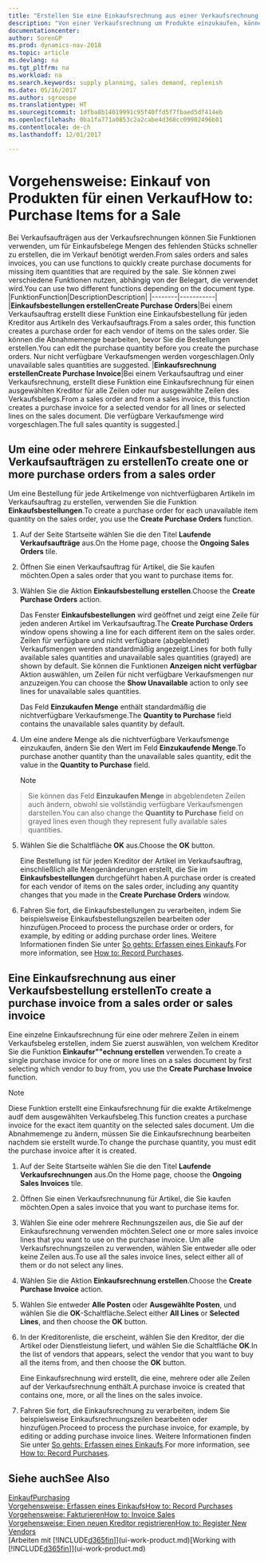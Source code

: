 ```yaml
---
title: "Erstellen Sie eine Einkaufsrechnung aus einer Verkaufsrechnung, um Artikel für einen Verkauf zu kaufen"
description: "Von einer Verkaufsrechnung um Produkte einzukaufen, können Sie eine Einkaufsrechnung für einen Kreditor oder Lieferanten einen erstellen."
documentationcenter: 
author: SorenGP
ms.prod: dynamics-nav-2018
ms.topic: article
ms.devlang: na
ms.tgt_pltfrm: na
ms.workload: na
ms.search.keywords: supply planning, sales demand, replenish
ms.date: 05/16/2017
ms.author: sgroespe
ms.translationtype: HT
ms.sourcegitcommit: 1dfba8b14019991c95f40ffd5f7fbaed5df414eb
ms.openlocfilehash: 0ba1fa771a0853c2a2cabe4d368cc09902496b01
ms.contentlocale: de-ch
ms.lasthandoff: 12/01/2017

---
```

# <a name="how-to-purchase-items-for-a-sale"></a><span data-ttu-id="e6af5-103">Vorgehensweise: Einkauf von Produkten für einen Verkauf</span><span class="sxs-lookup"><span data-stu-id="e6af5-103">How to: Purchase Items for a Sale</span></span>
<span data-ttu-id="e6af5-104">Bei Verkaufsaufträgen aus der Verkaufsrechnungen können Sie Funktionen verwenden, um für Einkaufsbelege Mengen des fehlenden Stücks schneller zu erstellen, die im Verkauf benötigt werden.</span><span class="sxs-lookup"><span data-stu-id="e6af5-104">From sales orders and sales invoices, you can use functions to quickly create purchase documents for missing item quantities that are required by the sale.</span></span> <span data-ttu-id="e6af5-105">Sie können zwei verschiedene Funktionen nutzen, abhängig von der Belegart, die verwendet wird.</span><span class="sxs-lookup"><span data-stu-id="e6af5-105">You can use two different functions depending on the document type.</span></span>
|<span data-ttu-id="e6af5-106">Funktion</span><span class="sxs-lookup"><span data-stu-id="e6af5-106">Function</span></span>|<span data-ttu-id="e6af5-107">Description</span><span class="sxs-lookup"><span data-stu-id="e6af5-107">Description</span></span>|
|--------|-----------|
|<span data-ttu-id="e6af5-108">**Einkaufsbestellungen erstellen**</span><span class="sxs-lookup"><span data-stu-id="e6af5-108">**Create Purchase Orders**</span></span>|<span data-ttu-id="e6af5-109">Bei einem Verkaufsauftrag erstellt diese Funktion eine Einkaufsbestellung für jeden Kreditor aus Artikeln des Verkaufsauftrags.</span><span class="sxs-lookup"><span data-stu-id="e6af5-109">From a sales order, this function creates a purchase order for each vendor of items on the sales order.</span></span> <span data-ttu-id="e6af5-110">Sie können die Abnahmemenge bearbeiten, bevor Sie die Bestellungen erstellen.</span><span class="sxs-lookup"><span data-stu-id="e6af5-110">You can edit the purchase quantity before you create the purchase orders.</span></span> <span data-ttu-id="e6af5-111">Nur nicht verfügbare Verkaufsmengen werden vorgeschlagen.</span><span class="sxs-lookup"><span data-stu-id="e6af5-111">Only unavailable sales quantities are suggested.</span></span>
|<span data-ttu-id="e6af5-112">**Einkaufsrechnung erstellen**</span><span class="sxs-lookup"><span data-stu-id="e6af5-112">**Create Purchase Invoice**</span></span>|<span data-ttu-id="e6af5-113">Bei einem Verkaufsauftrag und einer Verkaufsrechnung, erstellt diese Funktion eine Einkaufsrechnung für einen ausgewählten Kreditor für alle Zeilen oder nur ausgewählte Zeilen des Verkaufsbelegs.</span><span class="sxs-lookup"><span data-stu-id="e6af5-113">From a sales order and from a sales invoice, this function creates a purchase invoice for a selected vendor for all lines or selected lines on the sales document.</span></span> <span data-ttu-id="e6af5-114">Die verfügbare Verkaufsmenge wird vorgeschlagen.</span><span class="sxs-lookup"><span data-stu-id="e6af5-114">The full sales quantity is suggested.</span></span>|

## <a name="to-create-one-or-more-purchase-orders-from-a-sales-order"></a><span data-ttu-id="e6af5-115">Um eine oder mehrere Einkaufsbestellungen aus Verkaufsaufträgen zu erstellen</span><span class="sxs-lookup"><span data-stu-id="e6af5-115">To create one or more purchase orders from a sales order</span></span>
<span data-ttu-id="e6af5-116">Um eine Bestellung für jede Artikelmenge von nichtverfügbaren Artikeln im Verkaufsauftrag zu erstellen, verwenden Sie die Funktion **Einkaufsbestellungen**.</span><span class="sxs-lookup"><span data-stu-id="e6af5-116">To create a purchase order for each unavailable item quantity on the sales order, you use the **Create Purchase Orders** function.</span></span>

1. <span data-ttu-id="e6af5-117">Auf der Seite Startseite wählen Sie die den Titel **Laufende Verkaufsaufträge** aus.</span><span class="sxs-lookup"><span data-stu-id="e6af5-117">On the Home page, choose the **Ongoing Sales Orders** tile.</span></span>
2. <span data-ttu-id="e6af5-118">Öffnen Sie einen Verkaufsauftrag für Artikel, die Sie kaufen möchten.</span><span class="sxs-lookup"><span data-stu-id="e6af5-118">Open a sales order that you want to purchase items for.</span></span>
3. <span data-ttu-id="e6af5-119">Wählen Sie die Aktion **Einkaufsbestellung erstellen**.</span><span class="sxs-lookup"><span data-stu-id="e6af5-119">Choose the **Create Purchase Orders** action.</span></span>

    <span data-ttu-id="e6af5-120">Das Fenster **Einkaufsbestellungen** wird geöffnet und zeigt eine Zeile für jeden anderen Artikel im Verkaufsauftrag.</span><span class="sxs-lookup"><span data-stu-id="e6af5-120">The **Create Purchase Orders** window opens showing a line for each different item on the sales order.</span></span> <span data-ttu-id="e6af5-121">Zeilen für verfügbare und nicht verfügbare (abgeblendet) Verkaufsmengen werden standardmäßig angezeigt.</span><span class="sxs-lookup"><span data-stu-id="e6af5-121">Lines for both fully available sales quantities and unavailable sales quantities (grayed) are shown by default.</span></span> <span data-ttu-id="e6af5-122">Sie können die Funktionen **Anzeigen nicht verfügbar** Aktion auswählen, um Zeilen für nicht verfügbare Verkaufsmengen nur anzuzeigen.</span><span class="sxs-lookup"><span data-stu-id="e6af5-122">You can choose the **Show Unavailable** action to only see lines for unavailable sales quantities.</span></span>

    <span data-ttu-id="e6af5-123">Das Feld **Einzukaufen Menge** enthält standardmäßig die nichtverfügbare Verkaufsmenge.</span><span class="sxs-lookup"><span data-stu-id="e6af5-123">The **Quantity to Purchase** field contains the unavailable sales quantity by default.</span></span>
4. <span data-ttu-id="e6af5-124">Um eine andere Menge als die nichtverfügbare Verkaufsmenge einzukaufen, ändern Sie den Wert im Feld **Einzukaufende Menge**.</span><span class="sxs-lookup"><span data-stu-id="e6af5-124">To purchase another quantity than the unavailable sales quantity, edit the value in the **Quantity to Purchase** field.</span></span>

    > [!NOTE]  
>   <span data-ttu-id="e6af5-125">Sie können das Feld **Einzukaufen Menge** in abgeblendeten Zeilen auch ändern, obwohl sie vollständig verfügbare Verkaufsmengen darstellen.</span><span class="sxs-lookup"><span data-stu-id="e6af5-125">You can also change the **Quantity to Purchase** field on grayed lines even though they represent fully available sales quantities.</span></span>
5. <span data-ttu-id="e6af5-126">Wählen Sie die Schaltfläche **OK** aus.</span><span class="sxs-lookup"><span data-stu-id="e6af5-126">Choose the **OK** button.</span></span>

    <span data-ttu-id="e6af5-127">Eine Bestellung ist für jeden Kreditor der Artikel im Verkaufsauftrag, einschließlich alle Mengenänderungen erstellt, die Sie im **Einkaufsbestellungen** durchgeführt haben.</span><span class="sxs-lookup"><span data-stu-id="e6af5-127">A purchase order is created for each vendor of items on the sales order, including any quantity changes that you made in the **Create Purchase Orders** window.</span></span>
7. <span data-ttu-id="e6af5-128">Fahren Sie fort, die Einkaufsbestellungen zu verarbeiten, indem Sie beispielsweise Einkaufsbestellungszeilen bearbeiten oder hinzufügen.</span><span class="sxs-lookup"><span data-stu-id="e6af5-128">Proceed to process the purchase order or orders, for example, by editing or adding purchase order lines.</span></span> <span data-ttu-id="e6af5-129">Weitere Informationen finden Sie unter [So gehts: Erfassen eines Einkaufs](purchasing-how-record-purchases.md).</span><span class="sxs-lookup"><span data-stu-id="e6af5-129">For more information, see [How to: Record Purchases](purchasing-how-record-purchases.md).</span></span>


## <a name="to-create-a-purchase-invoice-from-a-sales-order-or-sales-invoice"></a><span data-ttu-id="e6af5-130">Eine Einkaufsrechnung aus einer Verkaufsbestellung erstellen</span><span class="sxs-lookup"><span data-stu-id="e6af5-130">To create a purchase invoice from a sales order or sales invoice</span></span>
<span data-ttu-id="e6af5-131">Eine einzelne Einkaufsrechnung für eine oder mehrere Zeilen in einem Verkaufsbeleg erstellen, indem Sie zuerst auswählen, von welchem Kreditor Sie die Funktion **Einkaufsr""echnung erstellen** verwenden.</span><span class="sxs-lookup"><span data-stu-id="e6af5-131">To create a single purchase invoice for one or more lines on a sales document by first selecting which vendor to buy from, you use the **Create Purchase Invoice** function.</span></span>

> [!NOTE]  
>   <span data-ttu-id="e6af5-132">Diese Funktion erstellt eine Einkaufsrechnung für die exakte Artikelmenge audf dem ausgewählten Verkaufsbeleg.</span><span class="sxs-lookup"><span data-stu-id="e6af5-132">This function creates a purchase invoice for the exact item quantity on the selected sales document.</span></span> <span data-ttu-id="e6af5-133">Um die Abnahmemenge zu ändern, müssen Sie die Einkaufsrechnung bearbeiten nachdem sie erstellt wurde.</span><span class="sxs-lookup"><span data-stu-id="e6af5-133">To change the purchase quantity, you must edit the purchase invoice after it is created.</span></span>  

1. <span data-ttu-id="e6af5-134">Auf der Seite Startseite wählen Sie die den Titel **Laufende Verkaufsrechnungen** aus.</span><span class="sxs-lookup"><span data-stu-id="e6af5-134">On the Home page, choose the **Ongoing Sales Invoices** tile.</span></span>
2. <span data-ttu-id="e6af5-135">Öffnen Sie einen Verkaufsrechnunung für Artikel, die Sie kaufen möchten.</span><span class="sxs-lookup"><span data-stu-id="e6af5-135">Open a sales invoice that you want to purchase items for.</span></span>
3. <span data-ttu-id="e6af5-136">Wählen Sie eine oder mehrere Rechnungszeilen aus, die Sie auf der Einkaufsrechnung verwenden möchten.</span><span class="sxs-lookup"><span data-stu-id="e6af5-136">Select one or more sales invoice lines that you want to use on the purchase invoice.</span></span> <span data-ttu-id="e6af5-137">Um alle Verkaufsrechnungszeilen zu verwenden, wählen Sie entweder alle oder keine Zeilen aus.</span><span class="sxs-lookup"><span data-stu-id="e6af5-137">To use all the sales invoice lines, select either all of them or do not select any lines.</span></span>
4. <span data-ttu-id="e6af5-138">Wählen Sie die Aktion **Einkaufsrechnung erstellen**.</span><span class="sxs-lookup"><span data-stu-id="e6af5-138">Choose the **Create Purchase Invoice** action.</span></span>
5. <span data-ttu-id="e6af5-139">Wählen Sie entweder **Alle Posten** oder **Ausgewählte Posten**, und wählen Sie die **OK**-Schaltfläche.</span><span class="sxs-lookup"><span data-stu-id="e6af5-139">Select either **All Lines** or **Selected Lines**, and then choose the **OK** button.</span></span>  
6. <span data-ttu-id="e6af5-140">In der Kreditorenliste, die erscheint, wählen Sie den Kreditor, der die Artikel oder Dienstleistung liefert, und wählen Sie die Schaltfläche **OK**.</span><span class="sxs-lookup"><span data-stu-id="e6af5-140">In the list of vendors that appears, select the vendor that you want to buy all the items from, and then choose the **OK** button.</span></span>

    <span data-ttu-id="e6af5-141">Eine Einkaufsrechnung wird erstellt, die eine, mehrere oder alle Zeilen auf der Verkaufsrechnung enthält.</span><span class="sxs-lookup"><span data-stu-id="e6af5-141">A purchase invoice is created that contains one, more, or all the lines on the sales invoice.</span></span>
7. <span data-ttu-id="e6af5-142">Fahren Sie fort, die Einkaufsrechnung zu verarbeiten, indem Sie beispielsweise Einkaufsrechnungszeilen bearbeiten oder hinzufügen.</span><span class="sxs-lookup"><span data-stu-id="e6af5-142">Proceed to process the purchase invoice, for example, by editing or adding purchase invoice lines.</span></span> <span data-ttu-id="e6af5-143">Weitere Informationen finden Sie unter [So gehts: Erfassen eines Einkaufs](purchasing-how-record-purchases.md).</span><span class="sxs-lookup"><span data-stu-id="e6af5-143">For more information, see [How to: Record Purchases](purchasing-how-record-purchases.md).</span></span>

## <a name="see-also"></a><span data-ttu-id="e6af5-144">Siehe auch</span><span class="sxs-lookup"><span data-stu-id="e6af5-144">See Also</span></span>
[<span data-ttu-id="e6af5-145">Einkauf</span><span class="sxs-lookup"><span data-stu-id="e6af5-145">Purchasing</span></span>](purchasing-manage-purchasing.md)  
[<span data-ttu-id="e6af5-146">Vorgehensweise: Erfassen eines Einkaufs</span><span class="sxs-lookup"><span data-stu-id="e6af5-146">How to: Record Purchases</span></span>](purchasing-how-record-purchases.md)  
[<span data-ttu-id="e6af5-147">Vorgehensweise: Fakturieren</span><span class="sxs-lookup"><span data-stu-id="e6af5-147">How to: Invoice Sales</span></span>](sales-how-invoice-sales.md)  
[<span data-ttu-id="e6af5-148">Vorgehensweise: Einen neuen Kreditor registrieren</span><span class="sxs-lookup"><span data-stu-id="e6af5-148">How to: Register New Vendors</span></span>](purchasing-how-register-new-vendors.md)  
<span data-ttu-id="e6af5-149">[Arbeiten mit [!INCLUDE[d365fin](includes/d365fin_md.md)]](ui-work-product.md)</span><span class="sxs-lookup"><span data-stu-id="e6af5-149">[Working with [!INCLUDE[d365fin](includes/d365fin_md.md)]](ui-work-product.md)</span></span>

